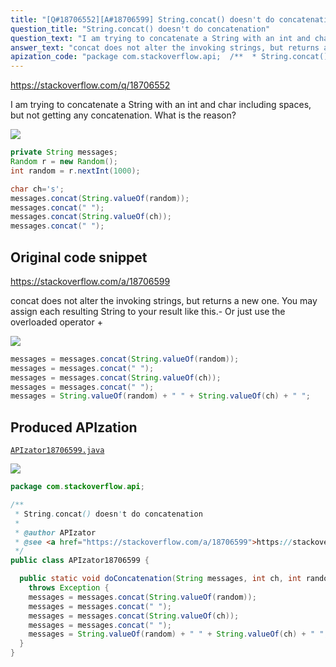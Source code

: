 ```yaml
---
title: "[Q#18706552][A#18706599] String.concat() doesn't do concatenation"
question_title: "String.concat() doesn't do concatenation"
question_text: "I am trying to concatenate a String with an int and char including spaces, but not getting any concatenation. What is the reason?"
answer_text: "concat does not alter the invoking strings, but returns a new one. You may assign each resulting String to your result like this.- Or just use the overloaded operator +"
apization_code: "package com.stackoverflow.api;  /**  * String.concat() doesn't do concatenation  *  * @author APIzator  * @see <a href=\"https://stackoverflow.com/a/18706599\">https://stackoverflow.com/a/18706599</a>  */ public class APIzator18706599 {    public static void doConcatenation(String messages, int ch, int random)     throws Exception {     messages = messages.concat(String.valueOf(random));     messages = messages.concat(\" \");     messages = messages.concat(String.valueOf(ch));     messages = messages.concat(\" \");     messages = String.valueOf(random) + \" \" + String.valueOf(ch) + \" \";   } }"
---
```


https://stackoverflow.com/q/18706552

I am trying to concatenate a String with an int and char including spaces, but not getting any concatenation. What is the reason?


<div class="code-logo"><img src="/stackoverflow.png" /></div>

```java
private String messages;
Random r = new Random();
int random = r.nextInt(1000);

char ch='s';
messages.concat(String.valueOf(random));
messages.concat(" ");
messages.concat(String.valueOf(ch));
messages.concat(" ");
```


## Original code snippet

https://stackoverflow.com/a/18706599

concat does not alter the invoking strings, but returns a new one.
You may assign each resulting String to your result like this.-
Or just use the overloaded operator +

<div class="code-logo"><img src="/stackoverflow.png" /></div>

```java
messages = messages.concat(String.valueOf(random));
messages = messages.concat(" ");
messages = messages.concat(String.valueOf(ch));
messages = messages.concat(" ");
messages = String.valueOf(random) + " " + String.valueOf(ch) + " ";
```

## Produced APIzation

[`APIzator18706599.java`](https://github.com/blind-papers/apization-temp-data/raw/main/search/APIzator18706599.java)

<div class="code-logo"><img src="/apizator.png" /></div>

```java
package com.stackoverflow.api;

/**
 * String.concat() doesn't do concatenation
 *
 * @author APIzator
 * @see <a href="https://stackoverflow.com/a/18706599">https://stackoverflow.com/a/18706599</a>
 */
public class APIzator18706599 {

  public static void doConcatenation(String messages, int ch, int random)
    throws Exception {
    messages = messages.concat(String.valueOf(random));
    messages = messages.concat(" ");
    messages = messages.concat(String.valueOf(ch));
    messages = messages.concat(" ");
    messages = String.valueOf(random) + " " + String.valueOf(ch) + " ";
  }
}

```